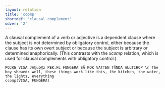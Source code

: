 ```yaml
---
layout: relation
title: 'ccomp'
shortdef: 'clausal complement'
udver: '2'
---
```


A clausal complement of a verb or adjective is a dependent clause where the subject is not determined by obligatory control, either because the clause has its own overt subject or because the subject is arbitrary or determined anaphorically. (This contrasts with the _xcomp_ relation, which is used for clausal complements with obligatory control.)

~~~ sdparse
POJKE VISA JA@ub@z PEK.FL FUNGERA SÅ KÖK VATTEN TÄNDA ALLTIHOP \n The boy showed: well, these things work like this, the kitchen, the water, the lights, everything
ccomp(VISA, FUNGERA)
~~~
<!-- Interlanguage links updated Čt lis 12 09:43:17 CET 2020 -->
